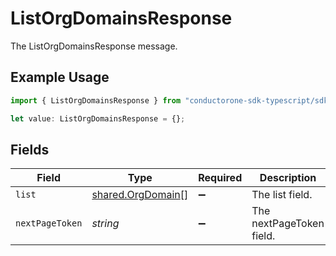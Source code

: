 # ListOrgDomainsResponse

The ListOrgDomainsResponse message.

## Example Usage

```typescript
import { ListOrgDomainsResponse } from "conductorone-sdk-typescript/sdk/models/shared";

let value: ListOrgDomainsResponse = {};
```

## Fields

| Field                                                         | Type                                                          | Required                                                      | Description                                                   |
| ------------------------------------------------------------- | ------------------------------------------------------------- | ------------------------------------------------------------- | ------------------------------------------------------------- |
| `list`                                                        | [shared.OrgDomain](../../../sdk/models/shared/orgdomain.md)[] | :heavy_minus_sign:                                            | The list field.                                               |
| `nextPageToken`                                               | *string*                                                      | :heavy_minus_sign:                                            | The nextPageToken field.                                      |